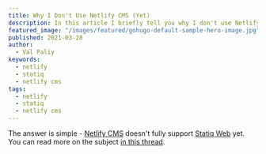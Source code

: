 ```yaml
---
title: Why I Don't Use Netlify CMS (Yet)
description: In this article I briefly tell you why I don't use Netlify CMS on a Statiq Web site yet.
featured_image: "/images/featured/gohugo-default-sample-hero-image.jpg"
published: 2021-03-28
author:
  - Val Paliy
keywords:
  - netlify
  - statiq
  - netlify cms
tags:
  - netlify
  - statiq
  - netlify cms
---
```


The answer is simple - [Netlify CMS](https://www.netlifycms.org/) doesn't fully support [Statiq Web](https://statiq.dev/web/) yet. You can read more on the subject [in this thread](https://answers.netlify.com/t/integrating-netlify-cms-into-statiq-website-config-yml-not-found/).

